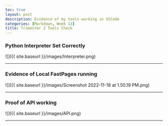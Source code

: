 ```yaml
---
toc: true
layout: post
description: Evidence of my tools working in VSCode
categories: [Markdown, Week 13]
title: Trimester 2 Tools Check
---
```


### Python Interpreter Set Correctly

![]({{ site.baseurl }}/images/Interpreter.png)

---

### Evidence of Local FastPages running

![]({{ site.baseurl }}/images/Screenshot 2022-11-18 at 1.50.19 PM.png)

---

### Proof of API working

![]({{ site.baseurl }}/images/API.png)

---